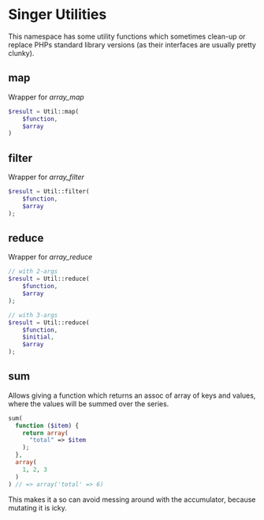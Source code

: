
# Singer Utilities

This namespace has some utility functions which sometimes clean-up
or replace PHPs standard library versions (as their interfaces are
usually pretty clunky).

## map

Wrapper for *array_map*

```php
$result = Util::map(
    $function,
    $array
)
```

## filter

Wrapper for *array_filter*

```php
$result = Util::filter(
    $function,
    $array
);
```

## reduce

Wrapper for *array_reduce*

```php
// with 2-args
$result = Util::reduce(
    $function,
    $array
);

// with 3-args
$result = Util::reduce(
    $function,
    $initial,
    $array
);
```

## sum

Allows giving a function which returns an assoc of array
of keys and values, where the values will be summed over
the series.

```php
sum(
  function ($item) {
    return array(
      "total" => $item
    );
  },
  array(
    1, 2, 3
  )
) // => array('total' => 6)
```

This makes it a so can avoid messing around with the
accumulator, because mutating it is icky.

